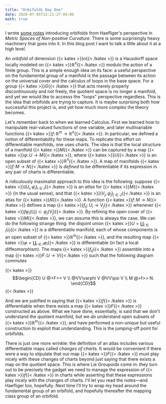 ```yaml
---
title: "Orbifolds Day One"
date: 2020-07-05T13:21:27-04:00
math: true
---
```

I wrote [some notes][Notes] introducing orbifolds from Haefliger's perspective in *Metric Spaces of Non-positive Curvature*.
There is some surprisingly heavy machinery that goes into it.
In this blog post I want to talk a little about it at a high level.

An *orbifold* of dimension {{< katex >}}$n${{< /katex >}} is a Hausdorff space locally modeled on {{< katex >}}$\mathbb{R}^n${{< /katex >}} modulo
the action of a finite group.
This is a simple enough idea on its face:
a useful perspective on the fundamental group of a manifold 
is the passage between its action on the universal cover
and the calculus of loops in the base space.
For a group {{< katex >}}$G${{< /katex >}} that acts merely properly discontinuously and not freely,
the quotient space is no longer a manifold,
and yet we would like to accesss the "loops" perspective regardless.
This is the idea that orbifolds are trying to capture.
It is maybe surprising both how successful this project is,
and yet how much more complex the theory becomes.

Let's remember back to when we learned Calculus.
First we learned how to manipulate real-valued functions of one variable,
and later multivariable functions {{< katex >}}$f\colon \mathbb{R}^m \to \mathbb{R}^n${{< /katex >}}.
In particular, we defined a notion of differentiability for these maps.
To replicate this effort on differentiable manifolds,
one uses *charts.* The idea is that the local structure of a manifold {{< katex >}}$M${{< /katex >}}
can be captured by a map {{< katex >}}$\varphi\colon U \to M${{< /katex >}}, where {{< katex >}}$U${{< /katex >}} is an
open subset of {{< katex >}}$\mathbb{R}^n${{< /katex >}}.
A map of manifolds {{< katex >}}$f\colon M \to N${{< /katex >}} is *defined* to be differentiable
if its expression in any pair of charts is differentiable.

A ridiculously maximalist approach to this idea is the following:
suppose {{< katex >}}$(U_i,\varphi_i)_{i\in I}${{< /katex >}} is an *atlas* for {{< katex >}}$M${{< /katex >}}
(in the usual sense), and that {{< katex >}}$(V_j,\psi_j)_{j\in J}${{< /katex >}}
is an atlas for {{< katex >}}$N${{< /katex >}}.
A function {{< katex >}}$f\colon M \to N${{< /katex >}}
defines a map {{< katex >}}$f_{ij}\colon U_i \to V_j${{< /katex >}}
whenever {{< katex >}}$f\varphi_i(U_i) \subset \psi_j(V_j)${{< /katex >}}.
By refining the open cover of {{< katex >}}$M${{< /katex >}}, we can assume this is always the case.
We can do the following strange thing:
the disjoint union {{< katex >}}$U = \coprod_{i\in I}U_i${{< /katex >}}
is a differentiable manifold, each of whose components is an open subset of {{< katex >}}$\mathbb{R}^m${{< /katex >}},
and the resulting map {{< katex >}}$\varphi = \coprod_{i\in I}\varphi_i${{< /katex >}} is differentiable
(in fact a local diffeomorphism).
The maps {{< katex >}}$f_{ij}${{< /katex >}} assemble into a map {{< katex >}}$F\colon U \to V${{< /katex >}} such that the following diagram commutes

{{< katex >}}$$\begin{CD} U @>F>> V \\ @VV\varphi V @VV\psi V \\ M @>f>> N. \end{CD}$${{< /katex >}}

And we are justified in saying that {{< katex >}}$f${{< /katex >}} is differentiable when there exists
a map {{< katex >}}$F${{< /katex >}} constructed as above.
What we have done, essentially, is said that we don't understand the quotient manifold,
but we *do* understand open subsets of {{< katex >}}$\mathbb{R}^m${{< /katex >}}, and have performed
a non-unique but useful construction to exploit that understanding.
This is the jumping-off point for orbifolds.

There is just one more wrinkle: 
the definition of an atlas includes various differentiable maps
called *changes of charts.* It would be convenient if there
were a way to stipulate that our map {{< katex >}}$F${{< /katex >}} must play nicely with these changes of charts
beyond just saying that there exists a map on the quotient space.
This is where Lie Groupoids come in: they turn out to be precisely the gadget we need
to manage the expression of {{< katex >}}$f${{< /katex >}} in charts while asserting that these expressions
play nicely with the changes of charts.
I'll let you read the notes—and Haefliger too, hopefully.
Next time I'll try to wrap my head around the fundamental group of an orbifold,
and hopefully thereafter the mapping class group of an orbifold.

[Notes]: /pdfs/OrbifoldNotes1.pdf


